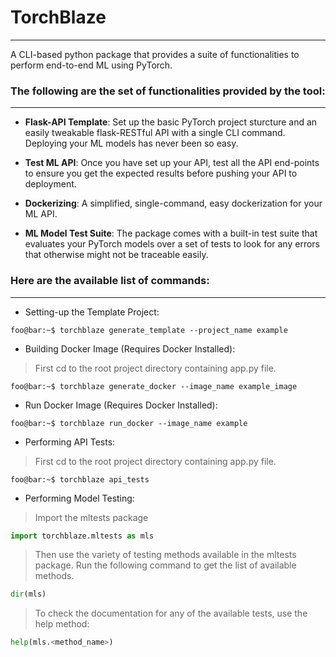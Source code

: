 # TorchBlaze
---

A CLI-based python package that provides a suite of functionalities to perform end-to-end ML using PyTorch. 

### The following are the set of functionalities provided by the tool:
---

* __Flask-API Template__: Set up the basic PyTorch project sturcture and an easily tweakable flask-RESTful API with a single CLI command. Deploying your ML models has never been so easy.

* __Test ML API__: Once you have set up your API, test all the API end-points to ensure you get the expected results before pushing your API to deployment.

* __Dockerizing__: A simplified, single-command, easy dockerization for your ML API.  

* __ML Model Test Suite__: The package comes with a built-in test suite that evaluates your PyTorch models over a set of tests to look for any errors that otherwise might not be traceable easily.

### Here are the available list of commands:
---

* Setting-up the Template Project:

```console
foo@bar:~$ torchblaze generate_template --project_name example
```

* Building Docker Image (Requires Docker Installed):
> First cd to the root project directory containing app.py file.

```console
foo@bar:~$ torchblaze generate_docker --image_name example_image
```

* Run Docker Image (Requires Docker Installed):

```console
foo@bar:~$ torchblaze run_docker --image_name example
```

* Performing API Tests:

> First cd to the root project directory containing app.py file.
```console
foo@bar:~$ torchblaze api_tests
```

* Performing Model Testing:


> Import the mltests package
```py
import torchblaze.mltests as mls
```
> Then use the variety of testing methods available in the mltests package. Run the following command to get the list of available methods.
```py
dir(mls)
```
> To check the documentation for any of the available tests, use the help method:
```py
help(mls.<method_name>)
```
